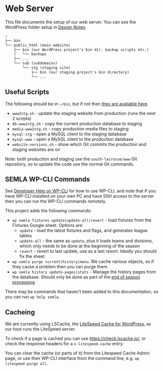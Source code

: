 # Web Server

This file documents the setup of our web server. You can see the WordPress folder setup in [Design Notes](design-notes.md#folder-structure).

```txt
~
├── bin
└── public_html (main website)
    ├── bin (our WordPress project's bin dir. backup scripts etc.)
    │   └── backups
    ├── ...
    └── sub (subdomains)
        └── stg (staging site)
            ├── bin (our staging project's bin directory)
            └── ...
```

## Useful Scripts

The following should be in `~/bin`, but if not then [they are available here](../bin/).

* `www2stg.sh` - update the staging website from production (runs the next 2 scripts)
* `db-www2stg.sh` - copy the current production database to staging
* `media-www2stg.sh` - copy production media files to staging
* `mysql-stg` - open a MySQL client to the staging database
* `mysql-www` - open a MySQL client to the production database
* `website-versions.sh` - show which Git commits the production and staging websites are on

Note: both production and staging use the `south-lacrosse/www` Git repository, so to update the code use the normal Git commands.

## SEMLA WP-CLI Commands

See [Developer Help on WP-CLI](development-help.md#wp-cli-commands) for how to use WP-CLI, and note that if you have WP-CLI installed on your own PC and have SSH access to the server then you can run the WP-CLI commands remotely.

This project adds the following commands:

* `wp semla fixtures update|update-all|revert` - load fixtures from the Fixtures Google sheet. Options are:
    * `update` - load the latest fixtures and flags, and generates league tables
    * `update-all` - the same as `update`, plus it loads teams and divisions, which only needs to be done at the beginning of the season
    * `revert` - revert to last update, use as a last resort. Ideally you should fix the sheet.
* `wp semla purge current|history|menu`. We cache various objects, so if they cause a problem then you can purge them.
* `wp semla history update-pages|stats` - Manage the history pages from the database. Should only be done as part of the [end of season processing](end-season.md).

There may be commands that haven't been added to this documentation, so you can run `wp help semla`.

## Cacheing

We are currently using LSCache, the [LiteSpeed Cache for WordPress](https://docs.litespeedtech.com/lscache/lscwp/), as our host runs the LiteSpeed server.

To check if a page is cached you can use <https://check.lscache.io/>, or check the response headers for a `x-litespeed-cache` entry.

You can clear the cache (or parts of it) from the Litespeed Cache Admin page, or use their WP-CLI interface from the command line, e.g. `wp litespeed-purge all`.
